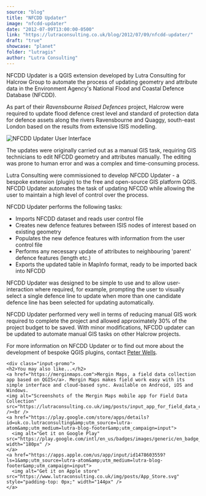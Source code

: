 ```yaml
---
source: "blog"
title: "NFCDD Updater"
image: "nfcdd-updater"
date: "2012-07-09T13:00:00-0500"
link: "https://lutraconsulting.co.uk/blog/2012/07/09/nfcdd-updater/"
draft: "true"
showcase: "planet"
folder: "lutragis"
author: "Lutra Consulting"
---
```


<p>NFCDD Updater is a QGIS extension developed by Lutra Consulting for Halcrow Group to automate the process of updating geometry and attribute data in the Environment Agency's National Flood and Coastal Defence Database (NFCDD).</p>

<!-- more -->

<p>As part of their <em>Ravensbourne Raised Defences</em> project, Halcrow were required to update flood defence crest level and standard of protection data for defence assets along the rivers Ravensbourne and Quaggy, south-east London based on the results from extensive ISIS modelling.</p>

<p><img alt="NFCDD Updater User Interface" src="https://www.lutraconsulting.co.uk/img/posts/nfcdd-updater-ui.png" /></p>
<p>The updates were originally carried out as a manual GIS task, requiring GIS technicians to edit NFCDD geometry and attributes manually.  The editing was prone to human error and was a complex and time-consuming process.</p>
<p>Lutra Consulting were commissioned to develop NFCDD Updater - a bespoke extension (plugin) to the free and open-source GIS platform QGIS.  NFCDD Updater automates the task of updating NFCDD while allowing the user to maintain a high level of control over the process.</p>

<p>NFCDD Updater performs the following tasks:</p>
<ul>
    <li>Imports NFCDD dataset and reads user control file</li>
    <li>Creates new defence features between ISIS nodes of interest based on existing geometry</li>
    <li>Populates the new defence features with information from the user control file</li>
    <li>Performs any necessary update of attributes to neighbouring 'parent' defence features (length etc.)</li>
    <li>Exports the updated table in MapInfo format, ready to be imported back into NFCDD</li>
</ul>

<p>NFCDD Updater was designed to be simple to use and to allow user-interaction where required, for example, prompting the user to visually select a single defence line to update when more than one candidate defence line has been selected for updating automatically.</p>

<p>NFCDD Updater performed very well in terms of reducing manual GIS work required to complete the project and allowed approximately 30% of the project budget to be saved.  With minor modifications, NFCDD updater can be updated to automate manual GIS tasks on other Halcrow projects.</p>

<p>For more information on NFCDD Updater or to find out more about the development of bespoke QGIS plugins, contact <a href="mailto:peter.wells.lutraconsulting.co.uk">Peter Wells</a>.</p>

    <div class="input-promo">
    <h2>You may also like...</h2>
    <a href="https://merginmaps.com">Mergin Maps, a field data collection app based on QGIS</a>. Mergin Maps makes field work easy with its simple interface and cloud-based sync. Available on Android, iOS and Windows.
    <img alt="Screenshots of the Mergin Maps mobile app for Field Data Collection" src="https://lutraconsulting.co.uk/img/posts/input_app_for_field_data_collection.jpg" /><br />
    <a href="https://play.google.com/store/apps/details?id=uk.co.lutraconsulting&amp;utm_source=lutra-atom&amp;utm_medium=lutra-blog-footer&amp;utm_campaign=input">
      <img alt="Get it on Google Play" src="https://play.google.com/intl/en_us/badges/images/generic/en_badge_web_generic.png" width="180px" />
    </a>
    <a href="https://apps.apple.com/us/app/input/id1478603559?ls=1&amp;utm_source=lutra-atom&amp;utm_medium=lutra-blog-footer&amp;utm_campaign=input">
      <img alt="Get it on Apple store" src="https://www.lutraconsulting.co.uk/img/posts/App_Store.svg" style="padding-top: 0px;" width="144px" />
    </a>
  </div>
